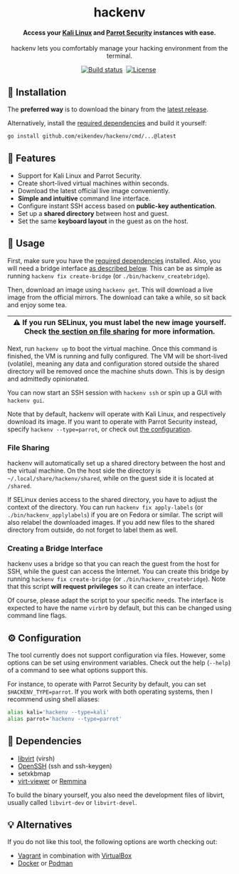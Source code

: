 <div align="center">
	<h1>hackenv</h1>
	<h4 align="center">
		Access your <a href="https://www.kali.org/">Kali Linux</a> and <a href="https://parrotsec.org/">Parrot Security</a> instances with ease.
	</h4>
	<p>hackenv lets you comfortably manage your hacking environment from the terminal.</p>
</div>

<p align="center">
	<a href="https://github.com/eikendev/hackenv/actions"><img alt="Build status" src="https://img.shields.io/github/actions/workflow/status/eikendev/hackenv/main.yml?branch=main"/></a>&nbsp;
	<a href="https://github.com/eikendev/hackenv/blob/master/LICENSE"><img alt="License" src="https://img.shields.io/github/license/eikendev/hackenv"/></a>&nbsp;
</p>

## 🚀&nbsp;Installation

The **preferred way** is to download the binary from the [latest release](https://github.com/eikendev/hackenv/releases).

Alternatively, install the [required dependencies](#dependencies) and build it yourself:
```bash
go install github.com/eikendev/hackenv/cmd/...@latest
```

## 🤘&nbsp;Features

- Support for Kali Linux and Parrot Security.
- Create short-lived virtual machines within seconds.
- Download the latest official live image conveniently.
- **Simple and intuitive** command line interface.
- Configure instant SSH access based on **public-key authentication**.
- Set up a **shared directory** between host and guest.
- Set the same **keyboard layout** in the guest as on the host.

## 📄&nbsp;Usage

First, make sure you have the [required dependencies](#dependencies) installed.
Also, you will need a bridge interface [as described below](#creating-a-bridge-interface).
This can be as simple as running `hackenv fix create-bridge` (or `./bin/hackenv_createbridge`).

Then, download an image using `hackenv get`.
This will download a live image from the official mirrors.
The download can take a while, so sit back and enjoy some tea.

| :warning:  **If you run SELinux, you must label the new image yourself. Check [the section on file sharing](#file-sharing) for more information.**   |
|-----------------------------------------------------------------|

Next, run `hackenv up` to boot the virtual machine.
Once this command is finished, the VM is running and fully configured.
The VM will be short-lived (volatile), meaning any data and configuration stored outside the shared directory will be removed once the machine shuts down.
This is by design and admittedly opinionated.

You can now start an SSH session with `hackenv ssh` or spin up a GUI with `hackenv gui`.

Note that by default, hackenv will operate with Kali Linux, and respectively download its image.
If you want to operate with Parrot Security instead, specify `hackenv --type=parrot`, or check out [the configuration](#configuration).

### File Sharing

hackenv will automatically set up a shared directory between the host and the virtual machine.
On the host side the directory is `~/.local/share/hackenv/shared`, while on the guest side it is located at `/shared`.

If SELinux denies access to the shared directory, you have to adjust the context of the directory.
You can run `hackenv fix apply-labels` (or `./bin/hackenv_applylabels`) if you are on Fedora or similar.
The script will also relabel the downloaded images.
If you add new files to the shared directory from outside, do not forget to label them as well.

### Creating a Bridge Interface

hackenv uses a bridge so that you can reach the guest from the host for SSH, while the guest can access the Internet.
You can create this bridge by running `hackenv fix create-bridge` (or `./bin/hackenv_createbridge`).
Note that this script **will request privileges** so it can create an interface.

Of course, please adapt the script to your specific needs.
The interface is expected to have the name `virbr0` by default, but this can be changed using command line flags.

## ⚙&nbsp;Configuration

The tool currently does not support configuration via files.
However, some options can be set using environment variables.
Check out the help (`--help`) of a command to see what options support this.

For instance, to operate with Parrot Security by default, you can set `$HACKENV_TYPE=parrot`.
If you work with both operating systems, then I recommend using shell aliases:
```bash
alias kali='hackenv --type=kali'
alias parrot='hackenv --type=parrot'
```

## 🥙&nbsp;Dependencies

- [libvirt](https://libvirt.org/) (virsh)
- [OpenSSH](https://www.openssh.com/) (ssh and ssh-keygen)
- setxkbmap
- [virt-viewer](https://virt-manager.org/) or [Remmina](https://remmina.org/)

To build the binary yourself, you also need the development files of libvirt, usually called `libvirt-dev` or `libvirt-devel`.

## 💡&nbsp;Alternatives

If you do not like this tool, the following options are worth checking out:
- [Vagrant](https://www.vagrantup.com/) in combination with [VirtualBox](https://www.virtualbox.org/)
- [Docker](https://www.docker.com/) or [Podman](https://podman.io/)
